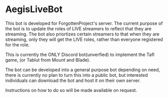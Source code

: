 # AegisLiveBot

This bot is developed for ForgottenProject's server. The current purpose of the bot is to update the roles of LIVE streamers to reflect that they are streaming. The bot also priortizes certain streamers to that when they are streaming, only they will get the LIVE roles, rather than everyone registered for the role.

This is currently the ONLY Discord bot(unverfied) to implement the Tafl game, (or Tablut from Mount and Blade).

The bot can be developed into a general purpose bot depending on need, there is currently no plan to turn this into a public bot, but interested individuals can download the bot and host it on their own server.

Instructions on how to do so will be made available on request.
